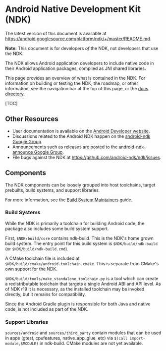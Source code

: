 # Android Native Development Kit (NDK)

The latest version of this document is available at
https://android.googlesource.com/platform/ndk/+/master/README.md.

**Note:** This document is for developers _of_ the NDK, not developers that use
the NDK.

The NDK allows Android application developers to include native code in their
Android application packages, compiled as JNI shared libraries.

This page provides an overview of what is contained in the NDK. For
information on building or testing the NDK, the roadmap, or other information,
see the navigation bar at the top of this page, or the [docs directory].

[docs directory]: docs/

[TOC]

## Other Resources

 * User documentation is available on the [Android Developer website].
 * Discussions related to the Android NDK happen on the [android-ndk Google
   Group].
 * Announcements such as releases are posted to the [android-ndk-announce Google
   Group].
 * File bugs against the NDK at https://github.com/android-ndk/ndk/issues.

[Android Developer website]: https://developer.android.com/ndk/index.html
[android-ndk Google Group]: http://groups.google.com/group/android-ndk
[android-ndk-announce Google Group]: http://groups.google.com/group/android-ndk-announce

## Components

The NDK components can be loosely grouped into host toolchains, target
prebuilts, build systems, and support libraries.

For more information, see the [Build System Maintainers] guide.

[Build System Maintainers]: docs/BuildSystemMaintainers.md

### Build Systems

While the NDK is primarily a toolchain for building Android code, the package
also includes some build system support.

First, `$NDK/build/core` contains ndk-build. This is the NDK's home grown build
system. The entry point for this build system is `$NDK/build/ndk-build` (or
`$NDK/build/ndk-build.cmd`).

A CMake toolchain file is included at
`$NDK/build/cmake/android.toolchain.cmake`. This is separate from CMake's own
support for the NDK.

`$NDK/build/tools/make_standalone_toolchain.py` is a tool which can create a
redistributable toolchain that targets a single Android ABI and API level. As of
NDK r19 it is necessary, as the installed toolchain may be invoked directly, but
it remains for compatibility.

Since the Android Gradle plugin is responsible for both Java and native code, is
not included as part of the NDK.

### Support Libraries

`sources/android` and `sources/third_party` contain modules that can be used in
apps (gtest, cpufeatures, native\_app\_glue, etc) via `$(call
import-module,$MODULE)` in ndk-build. CMake modules are not yet available.
